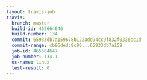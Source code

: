```yaml
---
layout: travis-job
travis:
  branch: master
  build-id: 465664646
  build-number: 134
  commit: 65933db7a159678b122add94cc9f832f0336cc1d
  commit-range: cb96dedc8c90...65933db7a159
  job-id: 465664647
  job-number: 134.1
  os-name: linux
  test-result: 0
---
```

